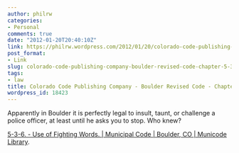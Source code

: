 ```yaml
---
author: philrw
categories:
- Personal
comments: true
date: "2012-01-20T20:40:10Z"
link: https://philrw.wordpress.com/2012/01/20/colorado-code-publishing-company-boulder-revised-code-chapter-5-3/
post_format:
- Link
slug: colorado-code-publishing-company-boulder-revised-code-chapter-5-3
tags:
- law
title: Colorado Code Publishing Company - Boulder Revised Code - Chapter 5-3
wordpress_id: 18423
---
```


Apparently in Boulder it is perfectly legal to insult, taunt, or challenge a police officer, at least until he asks you to stop. Who knew?

[5-3-6. - Use of Fighting Words. | Municipal Code | Boulder, CO | Municode Library](https://www.municode.com/library/co/boulder/codes/municipal_code?nodeId=TIT5GEOF_CH3OFAGPE_5-3-6USFIWO).
